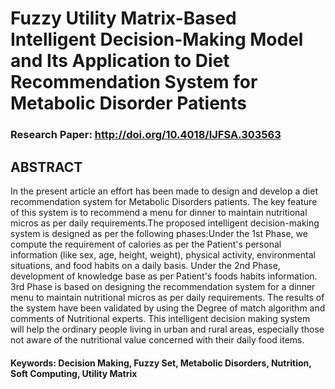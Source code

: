 # Fuzzy Utility Matrix-Based Intelligent Decision-Making Model and Its Application to Diet Recommendation System for Metabolic Disorder Patients

### Research Paper: http://doi.org/10.4018/IJFSA.303563

## ABSTRACT
In the present article an effort has been made to design and develop a diet recommendation system for Metabolic Disorders patients. The key feature of this system is to recommend a menu for dinner to maintain nutritional micros as per daily requirements.The proposed intelligent decision-making system is designed as per the following phases:Under the 1st Phase, we compute the requirement of calories as per the Patient's personal information (like sex, age, height, weight), physical activity, environmental situations, and food habits on a daily basis. Under the 2nd Phase, development of knowledge base as per Patient's foods habits information. 3rd Phase is based on designing the recommendation system for a dinner menu to maintain nutritional micros as per daily requirements. The results of the system have been validated by using the Degree of match algorithm and comments of Nutritional experts. This intelligent decision making system will help the ordinary people living in urban and rural areas, especially those not aware of the nutritional value concerned with their daily food items.

#### Keywords: Decision Making, Fuzzy Set, Metabolic Disorders, Nutrition, Soft Computing, Utility Matrix


